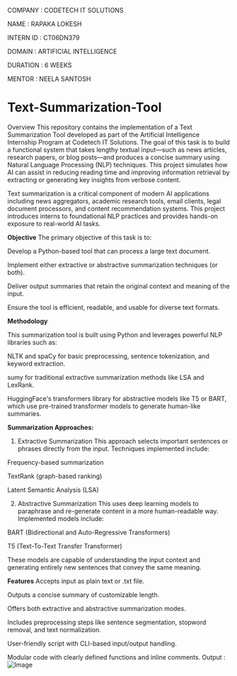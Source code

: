 COMPANY    : CODETECH IT SOLUTIONS

NAME       : RAPAKA LOKESH

INTERN ID  : CT06DN379

DOMAIN     : ARTIFICIAL INTELLIGENCE

DURATION   : 6 WEEKS

MENTOR     : NEELA SANTOSH

# Text-Summarization-Tool

Overview
This repository contains the implementation of a Text Summarization Tool developed as part of the Artificial Intelligence Internship Program at Codetech IT Solutions. The goal of this task is to build a functional system that takes lengthy textual input—such as news articles, research papers, or blog posts—and produces a concise summary using Natural Language Processing (NLP) techniques. This project simulates how AI can assist in reducing reading time and improving information retrieval by extracting or generating key insights from verbose content.

Text summarization is a critical component of modern AI applications including news aggregators, academic research tools, email clients, legal document processors, and content recommendation systems. This project introduces interns to foundational NLP practices and provides hands-on exposure to real-world AI tasks.

**Objective**
The primary objective of this task is to:

Develop a Python-based tool that can process a large text document.

Implement either extractive or abstractive summarization techniques (or both).

Deliver output summaries that retain the original context and meaning of the input.

Ensure the tool is efficient, readable, and usable for diverse text formats.

**Methodology**

This summarization tool is built using Python and leverages powerful NLP libraries such as:

NLTK and spaCy for basic preprocessing, sentence tokenization, and keyword extraction.

sumy for traditional extractive summarization methods like LSA and LexRank.

HuggingFace's transformers library for abstractive models like T5 or BART, which use pre-trained transformer models to generate human-like summaries.

**Summarization Approaches:**
1. Extractive Summarization
This approach selects important sentences or phrases directly from the input. Techniques implemented include:

Frequency-based summarization

TextRank (graph-based ranking)

Latent Semantic Analysis (LSA)

2. Abstractive Summarization
This uses deep learning models to paraphrase and re-generate content in a more human-readable way. Implemented models include:

BART (Bidirectional and Auto-Regressive Transformers)

T5 (Text-To-Text Transfer Transformer)

These models are capable of understanding the input context and generating entirely new sentences that convey the same meaning.

**Features**
Accepts input as plain text or .txt file.

Outputs a concise summary of customizable length.

Offers both extractive and abstractive summarization modes.

Includes preprocessing steps like sentence segmentation, stopword removal, and text normalization.

User-friendly script with CLI-based input/output handling.

Modular code with clearly defined functions and inline comments.
Output :
![Image](https://github.com/user-attachments/assets/f179d14c-7203-47d6-8cfb-b89443bfed0a)
